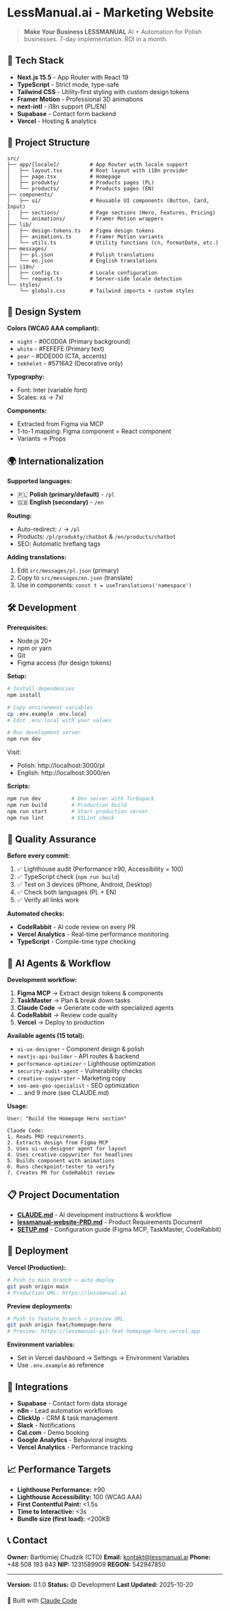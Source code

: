 # LessManual.ai - Marketing Website

> **Make Your Business LESSMANUAL**
> AI + Automation for Polish businesses. 7-day implementation. ROI in a month.

## 🚀 Tech Stack

- **Next.js 15.5** - App Router with React 19
- **TypeScript** - Strict mode, type-safe
- **Tailwind CSS** - Utility-first styling with custom design tokens
- **Framer Motion** - Professional 3D animations
- **next-intl** - i18n support (PL/EN)
- **Supabase** - Contact form backend
- **Vercel** - Hosting & analytics

## 📂 Project Structure

```
src/
├── app/[locale]/          # App Router with locale support
│   ├── layout.tsx         # Root layout with i18n provider
│   ├── page.tsx           # Homepage
│   ├── produkty/          # Products pages (PL)
│   └── products/          # Products pages (EN)
├── components/
│   ├── ui/                # Reusable UI components (Button, Card, Input)
│   ├── sections/          # Page sections (Hero, Features, Pricing)
│   └── animations/        # Framer Motion wrappers
├── lib/
│   ├── design-tokens.ts   # Figma design tokens
│   ├── animations.ts      # Framer Motion variants
│   └── utils.ts           # Utility functions (cn, formatDate, etc.)
├── messages/
│   ├── pl.json            # Polish translations
│   └── en.json            # English translations
├── i18n/
│   ├── config.ts          # Locale configuration
│   └── request.ts         # Server-side locale detection
└── styles/
    └── globals.css        # Tailwind imports + custom styles
```

## 🎨 Design System

**Colors (WCAG AAA compliant):**
- `night` - #0C0D0A (Primary background)
- `white` - #FEFEFE (Primary text)
- `pear` - #DDE000 (CTA, accents)
- `tekhelet` - #5716A2 (Decorative only)

**Typography:**
- Font: Inter (variable font)
- Scales: xs → 7xl

**Components:**
- Extracted from Figma via MCP
- 1-to-1 mapping: Figma component = React component
- Variants → Props

## 🌍 Internationalization

**Supported languages:**
- 🇵🇱 **Polish (primary/default)** - `/pl`
- 🇬🇧 **English (secondary)** - `/en`

**Routing:**
- Auto-redirect: `/` → `/pl`
- Products: `/pl/produkty/chatbot` & `/en/products/chatbot`
- SEO: Automatic hreflang tags

**Adding translations:**
1. Edit `src/messages/pl.json` (primary)
2. Copy to `src/messages/en.json` (translate)
3. Use in components: `const t = useTranslations('namespace')`

## 🛠️ Development

**Prerequisites:**
- Node.js 20+
- npm or yarn
- Git
- Figma access (for design tokens)

**Setup:**
```bash
# Install dependencies
npm install

# Copy environment variables
cp .env.example .env.local
# Edit .env.local with your values

# Run development server
npm run dev
```

Visit:
- Polish: http://localhost:3000/pl
- English: http://localhost:3000/en

**Scripts:**
```bash
npm run dev          # Dev server with Turbopack
npm run build        # Production build
npm run start        # Start production server
npm run lint         # ESLint check
```

## 🧪 Quality Assurance

**Before every commit:**
1. ✅ Lighthouse audit (Performance ≥90, Accessibility = 100)
2. ✅ TypeScript check (`npm run build`)
3. ✅ Test on 3 devices (iPhone, Android, Desktop)
4. ✅ Check both languages (PL + EN)
5. ✅ Verify all links work

**Automated checks:**
- **CodeRabbit** - AI code review on every PR
- **Vercel Analytics** - Real-time performance monitoring
- **TypeScript** - Compile-time type checking

## 🤖 AI Agents & Workflow

**Development workflow:**
1. **Figma MCP** → Extract design tokens & components
2. **TaskMaster** → Plan & break down tasks
3. **Claude Code** → Generate code with specialized agents
4. **CodeRabbit** → Review code quality
5. **Vercel** → Deploy to production

**Available agents (15 total):**
- `ui-ux-designer` - Component design & polish
- `nextjs-api-builder` - API routes & backend
- `performance-optimizer` - Lighthouse optimization
- `security-audit-agent` - Vulnerability checks
- `creative-copywriter` - Marketing copy
- `seo-aeo-geo-specialist` - SEO optimization
- ... and 9 more (see CLAUDE.md)

**Usage:**
```
User: "Build the Homepage Hero section"

Claude Code:
1. Reads PRD requirements
2. Extracts design from Figma MCP
3. Uses ui-ux-designer agent for layout
4. Uses creative-copywriter for headlines
5. Builds component with animations
6. Runs checkpoint-tester to verify
7. Creates PR for CodeRabbit review
```

## 📋 Project Documentation

- **[CLAUDE.md](./CLAUDE.md)** - AI development instructions & workflow
- **[lessmanual-website-PRD.md](./lessmanual-website-PRD.md)** - Product Requirements Document
- **[SETUP.md](./SETUP.md)** - Configuration guide (Figma MCP, TaskMaster, CodeRabbit)

## 🚀 Deployment

**Vercel (Production):**
```bash
# Push to main branch → auto-deploy
git push origin main
# Production URL: https://lessmanual.ai
```

**Preview deployments:**
```bash
# Push to feature branch → preview URL
git push origin feat/homepage-hero
# Preview: https://lessmanual-git-feat-homepage-hero.vercel.app
```

**Environment variables:**
- Set in Vercel dashboard → Settings → Environment Variables
- Use `.env.example` as reference

## 🔗 Integrations

- **Supabase** - Contact form data storage
- **n8n** - Lead automation workflows
- **ClickUp** - CRM & task management
- **Slack** - Notifications
- **Cal.com** - Demo booking
- **Google Analytics** - Behavioral insights
- **Vercel Analytics** - Performance tracking

## 📈 Performance Targets

- **Lighthouse Performance:** ≥90
- **Lighthouse Accessibility:** 100 (WCAG AAA)
- **First Contentful Paint:** <1.5s
- **Time to Interactive:** <3s
- **Bundle size (first load):** <200KB

## 📞 Contact

**Owner:** Bartłomiej Chudzik (CTO)
**Email:** kontakt@lessmanual.ai
**Phone:** +48 508 193 843
**NIP:** 1231589909
**REGON:** 542947850

---

**Version:** 0.1.0
**Status:** 🟡 Development
**Last Updated:** 2025-10-20

🤖 Built with [Claude Code](https://claude.com/claude-code)
